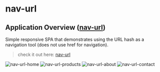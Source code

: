 # nav-url
## Application Overview ([nav-url](https://in-info-web4.informatics.iupui.edu/~arihardw/nav-url/))
 Simple responsive SPA that demonstrates using the URL hash as a navigation tool (does not use href for navigation). 

> check it out here: [nav-url](https://in-info-web4.informatics.iupui.edu/~arihardw/nav-url/)

![nav-url-home](https://user-images.githubusercontent.com/57334884/155589084-542eff1a-8c79-438e-9a2a-fe37386a19a4.png)
![nav-url-products](https://user-images.githubusercontent.com/57334884/155589095-9144d8df-5d76-4e5d-aed2-975a3ebd2309.png)
![nav-url-about](https://user-images.githubusercontent.com/57334884/155589111-aa382025-9206-4eef-92eb-bb280b435a23.png)
![nav-url-contact](https://user-images.githubusercontent.com/57334884/155589117-3731a3dd-b4cb-4a26-88f3-c09fefaf04a3.png)
